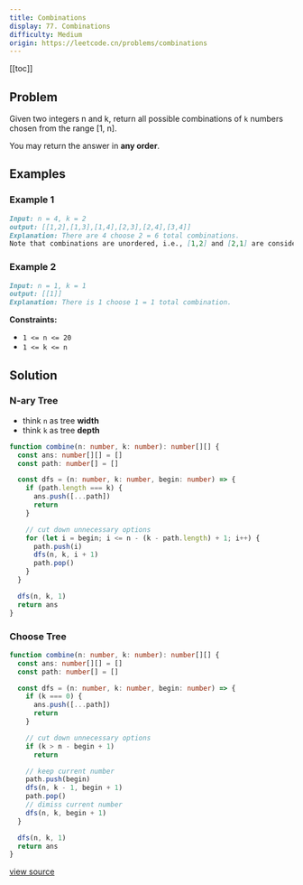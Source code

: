 ```yaml
---
title: Combinations
display: 77. Combinations
difficulty: Medium
origin: https://leetcode.cn/problems/combinations
---
```


[[toc]]

## Problem

Given two integers n and k, return all possible combinations of `k` numbers chosen from the range [1, n].

You may return the answer in **any order**.

## Examples

### Example 1

```md
Input: n = 4, k = 2
output: [[1,2],[1,3],[1,4],[2,3],[2,4],[3,4]]
Explanation: There are 4 choose 2 = 6 total combinations.
Note that combinations are unordered, i.e., [1,2] and [2,1] are considered to be the same combination.
```

### Example 2

```md
Input: n = 1, k = 1
output: [[1]]
Explanation: There is 1 choose 1 = 1 total combination.
```

**Constraints:**

- <code>1 &lt;= n &lt;= 20</code>
- <code>1 &lt;= k &lt;= n</code>

## Solution

### N-ary Tree

- think `n` as tree **width**
- think `k` as tree **depth**

```ts
function combine(n: number, k: number): number[][] {
  const ans: number[][] = []
  const path: number[] = []

  const dfs = (n: number, k: number, begin: number) => {
    if (path.length === k) {
      ans.push([...path])
      return
    }

    // cut down unnecessary options
    for (let i = begin; i <= n - (k - path.length) + 1; i++) {
      path.push(i)
      dfs(n, k, i + 1)
      path.pop()
    }
  }

  dfs(n, k, 1)
  return ans
}
```

### Choose Tree

```ts
function combine(n: number, k: number): number[][] {
  const ans: number[][] = []
  const path: number[] = []

  const dfs = (n: number, k: number, begin: number) => {
    if (k === 0) {
      ans.push([...path])
      return
    }

    // cut down unnecessary options
    if (k > n - begin + 1)
      return

    // keep current number
    path.push(begin)
    dfs(n, k - 1, begin + 1)
    path.pop()
    // dimiss current number
    dfs(n, k, begin + 1)
  }

  dfs(n, k, 1)
  return ans
}
```

[view source](https://leetcode.cn/problems/combinations)
